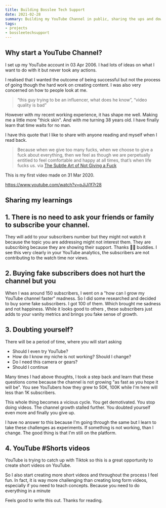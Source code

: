 ```yaml
---
title: Building Bosslee Tech Support 
date: 2021-02-28
summary: Building my YouTube Channel in public, sharing the ups and downs.
tags: 
- projects
- bossleetechsupport
--- 
```


## Why start a YouTube Channel? 

I set up my YouTube account in 03 Apr 2006. I had lots of ideas on what I want to do with it but never took any actions.

I realised that I wanted the outcome of being successful but not the process of going though the hard work on creating content. I was also very concerned on how to people look at me.

> “this guy trying to be an influencer, what does he know”, “video quality is bad” 

However with my recent working experience, it has shape me well. Making me a little more "thick skin". And with me turning 38 years old. I have finally learn that time waits for no man.

I have this quote that I like to share with anyone reading and myself when I read back.

> Because when we give too many fucks, when we choose to give a fuck about everything, then we feel as though we are perpetually entitled to feel comfortable and happy at all times, that’s when life fucks us. via [The Subtle Art of Not Giving a Fuck](https://markmanson.net/not-giving-a-fuck)

This is my first video made on 31 Mar 2020.

https://www.youtube.com/watch?v=pJjJi1f7r28

## Sharing my learnings

## 1. **There is no need to ask your friends or family to subscribe your channel.** 

They will add to your subscribers number but they might not watch it because the topic you are addressing might not interest them. They are subscribing because they are showing their support. Thanks 🙏🏻 buddies. I see this very clearly in your YouTube analytics, the subscribers are not contributing to the watch time nor views. 

## 2. **Buying fake subscribers does not hurt the channel but you**

When I was around 150 subscribers, I went on a "how can I grow my YouTube channel faster" madness. So I did some researched and decided to buy some fake subscribers. I got 100 of them. Which brought me sadness and not happiness. While it looks good to others , these subscribers just adds to your vanity metrics and brings you fake sense of growth.

## 3. **Doubting yourself?**

There will be a period of time, where you will start asking 
- Should I even try YouTube?
- How do I know my niche is not working? Should I change?
- Do I need this camera or gears?
- Should I continue

Many times I had above thoughts, I took a step back and learn that these questions come because the channel is not growing "as fast as you hope it will be". You see YouTubers how they grew to 50K, 100K while I'm here will less than 1K subscribers. 

This whole thing becomes a vicious cycle. You get demotivated. You stop doing videos. The channel growth stalled further. You doubted yourself even more and finally you give up. 

I have no answer to this because I'm going through the same but I learn to take
these challenges as experiments. If something is not working, than I change.
The good thing is that  I'm still on the platform.

##  4. **YouTube #Shorts videos**

YouTube is trying to catch up with Tiktok so this is a great opportunity to create short videos on YouTube.

So I also start creating more short videos and throughout the process I feel
fun. In fact, it is way more challenging than creating long form
videos, especially if you need to teach concepts. Because you need to do
everything in a minute

Feels good to write this out. 
Thanks for reading.
